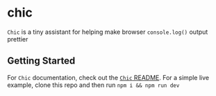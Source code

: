 # chic

`Chic` is a tiny assistant for helping make browser `console.log()` output prettier

## Getting Started

For `Chic` documentation, check out the [`Chic` README](https://github.com/studiokeywi/chic/blob/primary/chic/README.md). For a simple live example, clone this repo and then run `npm i && npm run dev`
